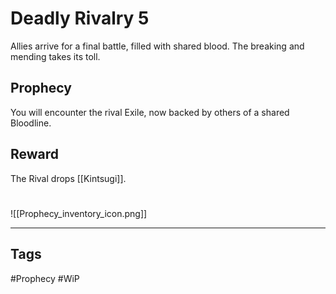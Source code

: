 # Deadly Rivalry 5
Allies arrive for a final battle, filled with shared blood. The breaking and mending takes its toll.
## Prophecy
You will encounter the rival Exile, now backed by others of a shared Bloodline.
## Reward
The Rival drops [[Kintsugi]].

#
![[Prophecy_inventory_icon.png]]

---
## Tags
#Prophecy
#WiP 